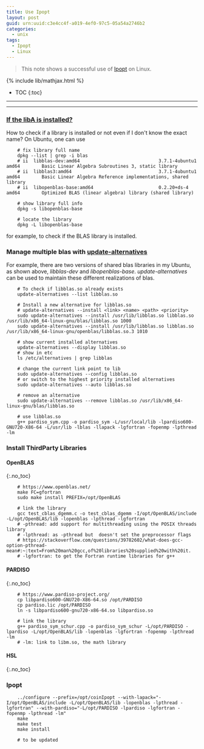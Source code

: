 ```yaml
---
title: Use Ipopt
layout: post
guid: urn:uuid:c3e4cc4f-a019-4ef0-97c5-05a54a2746b2
categories:
  - unix
tags:
  - Ipopt
  - Linux
---
```


> This note shows a successful use of [Ipopt](https://coin-or.github.io/Ipopt/index.html) on Linux.

{% include lib/mathjax.html %}

* TOC
{:toc}


----------------------------------------------
----------------------------------------------


### [If the libA is installed?](https://www.ostechnix.com/how-to-find-if-a-package-is-installed-or-not-in-linux-and-unix/)

How to check if a library is installed or not even if I don't know the exact name? On Ubuntu, one can use 
```
    # fix library full name
    dpkg --list | grep -i blas
    # ii  libblas-dev:amd64                             3.7.1-4ubuntu1                                  amd64        Basic Linear Algebra Subroutines 3, static library
    # ii  libblas3:amd64                                3.7.1-4ubuntu1                                  amd64        Basic Linear Algebra Reference implementations, shared library
    # ii  libopenblas-base:amd64                        0.2.20+ds-4                                     amd64        Optimized BLAS (linear algebra) library (shared library)

    # show library full info
    dpkg -s libopenblas-base

    # locate the library
    dpkg -L libopenblas-base
```
for example, to check if the BLAS library is installed.

### Manage multiple blas with [update-alternatives](https://damien.clauzel.eu/post/2005/02/12/Tutoriel-pour-update-alternatives)

For example, there are two versions of shared blas libraries in my Ubuntu, as shown above, *libblas-dev* and *libopenblas-base*.
*update-alternatives* can be used to maintain these different realizations of blas.

```
    # To check if libblas.so already exists
    update-alternatives --list libblas.so

    # Install a new alternative for libblas.so
    # update-alternatives --install <link> <name> <path> <priority>
    sudo update-alternatives --install /usr/lib/libblas.so libblas.so /usr/lib/x86_64-linux-gnu/blas/libblas.so 1000
    sudo update-alternatives --install /usr/lib/libblas.so libblas.so /usr/lib/x86_64-linux-gnu/openblas/libblas.so.3 1010

    # show current installed alternatives
    update-alternatives --display libblas.so
    # show in etc
    ls /etc/alternatives | grep libblas

    # change the current link point to lib
    sudo update-alternatives --config libblas.so
    # or switch to the highest priority installed alternatives
    sudo update-alternatives --auto libblas.so

    # remove an alternative 
    sudo update-alternatives --remove libblas.so /usr/lib/x86_64-linux-gnu/blas/libblas.so

    # use libblas.so
    g++ pardiso_sym.cpp -o pardiso_sym -L/usr/local/lib -lpardiso600-GNU720-X86-64 -L/usr/lib -lblas -llapack -lgfortran -fopenmp -lpthread -lm
```

### Install ThirdParty Libraries

#### OpenBLAS
{:.no_toc}

```
    # https://www.openblas.net/
    make FC=gfortran
    sudo make install PREFIX=/opt/OpenBLAS

    # link the library
    gcc test_cblas_dgemm.c -o test_cblas_dgemm -I/opt/OpenBLAS/include -L/opt/OpenBLAS/lib -lopenblas -lpthread -lgfortran
    # -pthread: add support for multithreading using the POSIX threads library
    # -lpthread: as -pthread but  doesn't set the preprocessor flags
    # https://stackoverflow.com/questions/39782602/what-does-gcc-option-pthread-mean#:~:text=From%20man%20gcc,of%20libraries%20supplied%20with%20it.
    # -lgfortran: to get the Fortran runtime libraries for g++
```

#### PARDISO
{:.no_toc}

```
    # https://www.pardiso-project.org/
    cp libpardiso600-GNU720-X86-64.so /opt/PARDISO
    cp pardiso.lic /opt/PARDISO
    ln -s libpardiso600-gnu720-x86-64.so libpardiso.so

    # link the library
    g++ pardiso_sym_schur.cpp -o pardiso_sym_schur -L/opt/PARDISO -lpardiso -L/opt/OpenBLAS/lib -lopenblas -lgfortran -fopenmp -lpthread -lm
    # -lm: link to libm.so, the math library
```

#### HSL
{:.no_toc}


### Ipopt

```
    ../configure --prefix=/opt/coinIpopt --with-lapack="-I/opt/OpenBLAS/include -L/opt/OpenBLAS/lib -lopenblas -lpthread -lgfortran" --with-pardiso="-L/opt/PARDISO -lpardiso -lgfortran -fopenmp -lpthread -lm"
    make
    make test
    make install

    # to be updated
```

